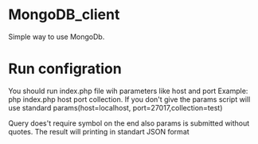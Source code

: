 # MongoDB_client
Simple way to use MongoDb.

# Run configration
You should run index.php file wih parameters like host and port
Example: php index.php host port collection.
If you don't give the params script will use standard params(host=localhost, port=27017,collection=test)

Query does't require symbol on the end also params  is submitted without quotes.
The result will printing in standart JSON format
